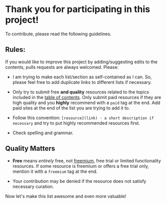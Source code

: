 # Thank you for participating in this project!

To contribute, please read the following guidelines.

## Rules:

If you would like to improve this project by adding/suggesting edits to the contents, pulls requests are always welcomed. Please:

* I am trying to make each list/section as self-contained as I can. So, please feel free to add duplicate links to different lists if necessary.

* Only try to submit free **and quality** resources related to the topics included in the [table of contents](#table-of-contents). Only submit paid resources if they are high quality and you **highly** recommend with a ```paid``` tag at the end. Add paid sites at the end of the list you are trying to add it to.

* Follow this convention: ```[resource](link) - a short description if necessary``` and try to put highly recommended resources first.

* Check spelling and grammar.

## Quality Matters

* **Free** means *entirely* free, not [freemium](https://en.wikipedia.org/wiki/Freemium), free trial or limited functionality resources. If some resource is freemium or offers a free trial only, mention it with a ```freemium``` tag at the end.

* Your contribution may be denied if the resource does not satisfy necessary curation.

Now let's make this list awesome and even more valuable!
